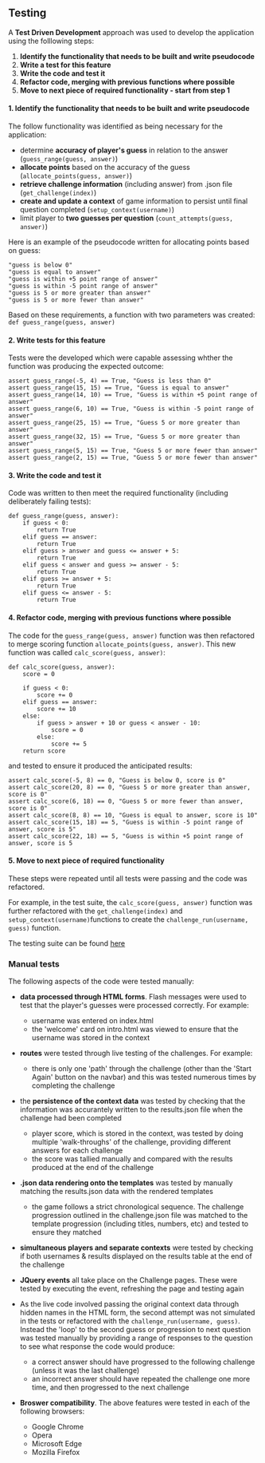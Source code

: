 ## Testing

A **Test Driven Development** approach was used to develop the application using the folllowing steps:

1. **Identify the functionality that needs to be built and write pseudocode**
2. **Write a test for this feature**
3. **Write the code and test it**
4. **Refactor code, merging with previous functions where possible**
5. **Move to next piece of required functionality - start from step 1**


#### 1. Identify the functionality that needs to be built and write pseudocode
The follow functionality was identified as being necessary for the application:

* determine **accuracy of player's guess** in relation to the answer (``guess_range(guess, answer)``)
* **allocate points** based on the accuracy of the guess (``allocate_points(guess, answer)``)
* **retrieve challenge information** (including answer) from .json file (``get_challenge(index)``)
* **create and update a context** of game information to persist until final question completed (``setup_context(username)``)
* limit player to **two guesses per question** (``count_attempts(guess, answer)``)

Here is an example of the pseudocode written for allocating points based on guess:

    "guess is below 0"
    "guess is equal to answer"
    "guess is within +5 point range of answer"
    "guess is within -5 point range of answer"
    "guess is 5 or more greater than answer"
    "guess is 5 or more fewer than answer"

Based on these requirements, a function with two parameters was created:
    ``def guess_range(guess, answer)``

#### 2. Write tests for this feature
Tests were the developed which were capable assessing whther the function was producing the expected outcome:

    assert guess_range(-5, 4) == True, "Guess is less than 0"
    assert guess_range(15, 15) == True, "Guess is equal to answer"
    assert guess_range(14, 10) == True, "Guess is within +5 point range of answer"
    assert guess_range(6, 10) == True, "Guess is within -5 point range of answer"
    assert guess_range(25, 15) == True, "Guess 5 or more greater than answer"
    assert guess_range(32, 15) == True, "Guess 5 or more greater than answer"
    assert guess_range(5, 15) == True, "Guess 5 or more fewer than answer"
    assert guess_range(2, 15) == True, "Guess 5 or more fewer than answer"

#### 3. Write the code and test it
Code was written to then meet the required functionality (including deliberately failing tests):

    def guess_range(guess, answer):
        if guess < 0:
            return True
        elif guess == answer:
            return True
        elif guess > answer and guess <= answer + 5:
            return True    
        elif guess < answer and guess >= answer - 5:
            return True
        elif guess >= answer + 5:
            return True
        elif guess <= answer - 5:
            return True

#### 4. Refactor code, merging with previous functions where possible
The code for the ``guess_range(guess, answer)`` function was then refactored to merge scoring function ``allocate_points(guess, answer)``. This new function was called ``calc_score(guess, answer)``:

    def calc_score(guess, answer):
        score = 0    
        
        if guess < 0:
            score += 0
        elif guess == answer:
            score += 10
        else:
            if guess > answer + 10 or guess < answer - 10:
                score = 0
            else:      
                score += 5  
        return score

and tested to ensure it produced the anticipated results:

    assert calc_score(-5, 8) == 0, "Guess is below 0, score is 0"
    assert calc_score(20, 8) == 0, "Guess 5 or more greater than answer, score is 0"
    assert calc_score(6, 18) == 0, "Guess 5 or more fewer than answer, score is 0"
    assert calc_score(8, 8) == 10, "Guess is equal to answer, score is 10"
    assert calc_score(15, 18) == 5, "Guess is within -5 point range of answer, score is 5"
    assert calc_score(22, 18) == 5, "Guess is within +5 point range of answer, score is 5


#### 5. Move to next piece of required functionality
These steps were repeated until all tests were passing and the code was refactored.

For example, in the test suite, the ``calc_score(guess, answer)`` function was further refactored with the ``get_challenge(index)`` and ``setup_context(username)``functions to create the ``challenge_run(username, guess)`` function.

The testing suite can be found [here]('testing.py') 


### Manual tests
The following aspects of the code were tested manually:
* **data processed through HTML forms**. Flash messages were used to test that the player's guesses were processed correctly. For example:
    * username was entered on index.html
    * the 'welcome' card on intro.html was viewed to ensure that the username was stored in the context

* **routes** were tested through live testing of the challenges. For example:
    * there is only one 'path' through the challenge (other than the 'Start Again' button on the navbar) and this was tested numerous times by completing the challenge

* the **persistence of the context data** was tested by checking that the information was accurantely written to the results.json file when the challenge had been completed
    * player score, which is stored in the context, was tested by doing multiple 'walk-throughs' of the challenge, providing different answers for each challenge
    * the score was tallied manually and compared with the results produced at the end of the challenge
    
* **.json data rendering onto the templates** was tested by manually matching the results.json data with the rendered templates
    * the game follows a strict chronological sequence. The challenge progression outlined in the challenge.json file was matched to the template progression (including titles, numbers, etc) and tested to ensure they matched
    
* **simultaneous players and separate contexts** were tested by checking if both usernames & results displayed on the results table at the end of the challenge

* **JQuery events** all take place on the Challenge pages. These were tested by executing the event, refreshing the page and testing again 

* As the live code involved passing the original context data through hidden names in the HTML form, the second attempt was not simulated in the tests or refactored with the ``challenge_run(username, guess)``. Instead the 'loop' to the second guess or progression to next question was tested manually by providing a range of responses to the question to see what response the code would produce:
    * a correct answer should have progressed to the following challenge (unless it was the last challenge)
    * an incorrect answer should have repeated the challenge one more time, and then progressed to the next challenge

* **Broswer compatibility**. The above features were tested in each of the following browsers:
  - Google Chrome
  - Opera
  - Microsoft Edge
  - Mozilla Firefox

